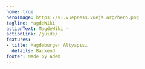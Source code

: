 ```yaml
---
home: true
heroImage: https://v1.vuepress.vuejs.org/hero.png
tagline: MagdeWiki
actionText: MagdeWiki →
actionLink: /guide/
features:
- title: Magdeburger Altyapısı
  details: Backend
footer: Made by Adem
---
```

